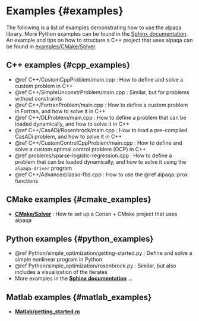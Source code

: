 # Examples {#examples}

The following is a list of examples demonstrating how to use the alpaqa library. More Python examples can be found in the [Sphinx documentation](../Sphinx/examples/index.html). An example and tips on how to structure a C++ project that uses alpaqa can be found in [examples/CMake/Solver](https://github.com/kul-optec/alpaqa/tree/develop/examples/CMake/Solver).

## C++ examples {#cpp_examples}

- @ref C++/CustomCppProblem/main.cpp : How to define and solve a custom problem in C++
- @ref C++/SimpleUnconstrProblem/main.cpp : Similar, but for problems without constraints
- @ref C++/FortranProblem/main.cpp : How to define a custom problem in Fortran, and how to solve it in C++
- @ref C++/DLProblem/main.cpp : How to define a problem that can be loaded dynamically, and how to solve it in C++
- @ref C++/CasADi/Rosenbrock/main.cpp : How to load a pre-compiled CasADi problem, and how to solve it in C++
- @ref C++/CustomControlCppProblem/main.cpp : How to define and solve a custom optimal control problem (OCP) in C++
- @ref problems/sparse-logistic-regression.cpp : How to define a problem that can be loaded dynamically, and how to solve it using the `alpaqa-driver` program
- @ref C++/Advanced/lasso-fbs.cpp : How to use the @ref alpaqa::prox functions

## CMake examples {#cmake_examples}

- [**CMake/Solver**](https://github.com/kul-optec/alpaqa/tree/develop/examples/CMake/Solver) : How te set up a Conan + CMake project that uses alpaqa

## Python examples {#python_examples}

- @ref Python/simple_optimization/getting-started.py : Define and solve a simple nonlinear program in Python
- @ref Python/simple_optimization/rosenbrock.py : Similar, but also includes a visualization of the iterates
- More examples in the [**Sphinx documentation**](../Sphinx/examples/index.html) ...

## Matlab examples {#matlab_examples}

- [**Matlab/getting_started.m**](../Sphinx/reference/matlab-api.html#example)
